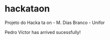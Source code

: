 # hackataon
Projeto do Hacka ta on - M. Dias Branco - Unifor

Pedro Víctor has arrived sucessfully!
